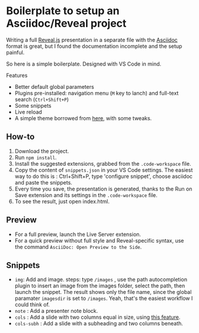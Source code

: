 # Boilerplate to setup an Asciidoc/Reveal project



Writing a full [Reveal.js](https://revealjs.com/) presentation in a separate file with the [Asciidoc](https://docs.asciidoctor.org/reveal.js-converter/latest/) format is great, but I found the documentation incomplete and the setup painful. 

So here is a simple boilerplate. Designed with VS Code in mind.

Features


- Better default global parameters
- Plugins pre-installed:  navigation menu (`M` key to lanch) and full-text search (`Ctrl+Shift+P`)
- Some snippets
- Live reload
- A simple theme borrowed from [here](https://revealjs-themes.dzello.com/robot-lung.html#), with some tweaks.



## How-to

1. Download the project.
2. Run `npm install`.
3. Install the suggested extensions, grabbed from the `.code-workspace` file.
4. Copy the content of `snippets.json` in your VS Code settings. The easiest way to do this is : Ctrl+Shift+P, type 'configure snippet', choose asciidoc and paste the snippets.
5. Every time you save, the presentation is generated, thanks to the Run on Save extension and its settings in the `.code-workspace` file. 
6. To see the result, just open index.html.

## Preview

* For a full preview, launch the Live Server extension.
* For a quick preview without full style and Reveal-specific syntax, use the command `AsciiDoc: Open Preview to the Side`.


## Snippets

- `img`: Add and image. steps: type `/images` , use the path autocompletion plugin  to insert an  image from the images folder, select the path, then launch the snippet. The result shows only the file name, since the global paramater `imagesdir` is set to `/images`. Yeah, that's the easiest workflow I could think of.
- `note` : Add a presenter note block.
- `cols` : Add  a slide with two columns equal in size, using [this feature](https://docs.asciidoctor.org/reveal.js-converter/latest/converter/syntax/layout/#columns-layout).
- `cols-subh` : Add  a slide with a subheading and two columns beneath.
